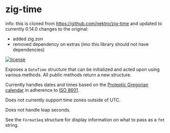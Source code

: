 # zig-time
info: this is cloned from https://github.com/nektro/zig-time
and updated to currently 0.14.0
changes to the original:
- added zig.zon
- removed dependency on extras (imo this library should not have dependencies)


[![license](https://img.shields.io/github/license/nektro/zig-time.svg)](https://github.com/nektro/zig-time/blob/master/LICENSE)

Exposes a `DateTime` structure that can be initialized and acted upon using various methods. All public methods return a new structure.

Currently handles dates and times based on the [Proleptic Gregorian calendar](https://en.wikipedia.org/wiki/Proleptic_Gregorian_calendar) in adherence to [ISO 8601](https://en.wikipedia.org/wiki/ISO_8601).

Does not currently support time zones outside of UTC.

Does not handle leap seconds.

See the `FormatSeq` structure for display information on what to pass as a `fmt` string.
